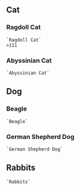 
## Cat

### Ragdoll Cat

    `Ragdoll Cat`
    >111

### Abyssinian Cat

    `Abyssinian Cat`

## Dog

### Beagle

    `Beagle`

### German Shepherd Dog

    `German Shepherd Dog`

## Rabbits

    `Rabbits`